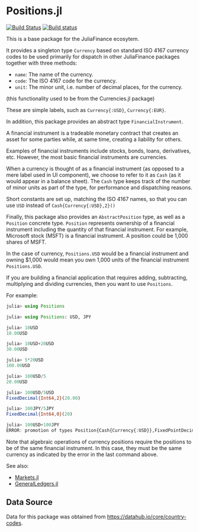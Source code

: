 # Positions.jl

[![Build Status](https://travis-ci.org/JuliaFinance/Positions.jl.svg?branch=master)](https://travis-ci.org/JuliaFinance/Positions.jl)
[![Build status](https://ci.appveyor.com/api/projects/status/chnj7xc6r0deux92/branch/master?svg=true)](https://ci.appveyor.com/project/EricForgy/currencies-jl/branch/master)

This is a base package for the JuliaFinance ecosytem.

It provides a singleton type `Currency` based on standard ISO 4167 currency codes to be used primarily for dispatch in other JuliaFinance packages together with three methods:

- `name`: The name of the currency.
- `code`: The ISO 4167 code for the currency.
- `unit`: The minor unit, i.e. number of decimal places, for the currency.

(this functionality used to be from the Currencies.jl package)

These are simple labels, such as `Currency{:USD}`, `Currency{:EUR}`.

In addition, this package provides an abstract type `FinancialInstrument`.

A financial instrument is a tradeable monetary contract that creates an asset for some parties while, at same time, creating a liability for others.

Examples of financial instruments include stocks, bonds, loans, derivatives, etc. However, the most basic financial instruments are currencies.

When a currency is thought of as a financial instrument (as opposed to a mere label used in UI component), we choose to refer to it as `Cash` (as it would appear in a balance sheet).
The `Cash` type keeps track of the number of minor units as part of the type, for performance and dispatching reasons.

Short constants are set up, matching the ISO 4167 names, so that you can use
`USD` instead of `Cash{Currency{:USD},2}()`

Finally, this package also provides an `AbstractPosition` type, as well as a `Position` concrete type.
`Position` represents ownership of a financial instrument including the quantity of that financial instrument. For example, Microsoft stock (MSFT) is a financial instrument. A position could be 1,000 shares of MSFT.

In the case of currency, `Positions.USD` would be a financial instrument and owning $1,000 would mean you own 1,000 units of the financial instrument `Positions.USD`.

If you are building a financial application that requires adding, subtracting, multiplying and dividing currencies, then you want to use `Positions`.

For example:
```julia
julia> using Positions

julia> using Positions: USD, JPY

julia> 10USD
10.00USD

julia> 10USD+20USD
30.00USD

julia> 5*20USD
100.00USD

julia> 100USD/5
20.00USD

julia> 100USD/5USD
FixedDecimal{Int64,2}(20.00)

julia> 100JPY/5JPY
FixedDecimal{Int64,0}(20)

julia> 100USD+100JPY
ERROR: promotion of types Position{Cash{Currency{:USD}},FixedPointDecimals.FixedDecimal{Int64,2}} and Position{Cash{Currency{:JPY}},FixedPointDecimals.FixedDecimal{Int64,0}} failed to change any arguments
```

Note that algebraic operations of currency positions require the positions to be of the same financial instrument. In this case, they must be the same currency as indicated by the error in the last command above.

See also:

- [Markets.jl](https://github.com/JuliaFinance/Markets.jl)
- [GeneralLedgers.jl](https://github.com/JuliaFinance/GeneralLedgers.jl)

## Data Source

Data for this package was obtained from https://datahub.io/core/country-codes.

